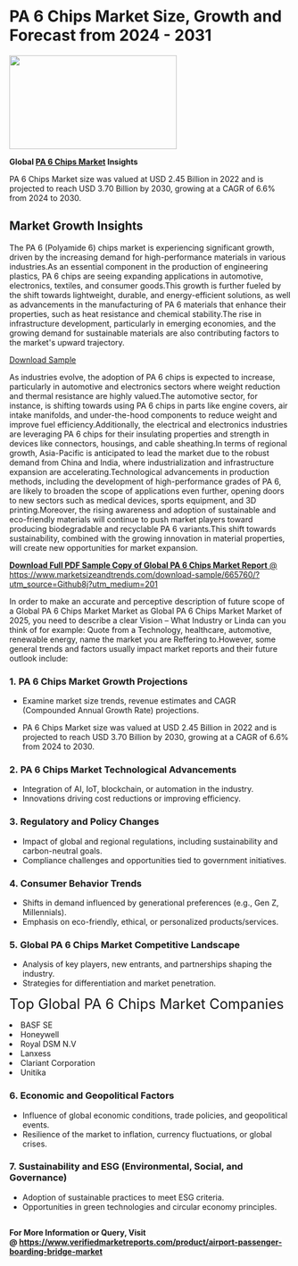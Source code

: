 <H1>PA 6 Chips Market Size, Growth and Forecast from 2024 - 2031</H1><img class="aligncenter size-medium wp-image-584254" src="https://thirdeyenews.in/wp-content/uploads/2024/09/Global-Market-Research-300x168.jpeg" alt="" width="300" height="168" /><p><strong>Global&nbsp;<a href="https://www.marketsizeandtrends.com/download-sample/665760/?utm_source=Github8j?utm_medium=201">PA 6 Chips Market</a> Insights</strong></p><p>PA 6 Chips Market size was valued at USD 2.45 Billion in 2022 and is projected to reach USD 3.70 Billion by 2030, growing at a CAGR of 6.6% from 2024 to 2030.</p><p><h2>Market Growth Insights</h2> <p>The PA 6 (Polyamide 6) chips market is experiencing significant growth, driven by the increasing demand for high-performance materials in various industries.As an essential component in the production of engineering plastics, PA 6 chips are seeing expanding applications in automotive, electronics, textiles, and consumer goods.This growth is further fueled by the shift towards lightweight, durable, and energy-efficient solutions, as well as advancements in the manufacturing of PA 6 materials that enhance their properties, such as heat resistance and chemical stability.The rise in infrastructure development, particularly in emerging economies, and the growing demand for sustainable materials are also contributing factors to the market's upward trajectory.</p> <p><a href="download-sample-link">Download Sample</a></p> <p>As industries evolve, the adoption of PA 6 chips is expected to increase, particularly in automotive and electronics sectors where weight reduction and thermal resistance are highly valued.The automotive sector, for instance, is shifting towards using PA 6 chips in parts like engine covers, air intake manifolds, and under-the-hood components to reduce weight and improve fuel efficiency.Additionally, the electrical and electronics industries are leveraging PA 6 chips for their insulating properties and strength in devices like connectors, housings, and cable sheathing.In terms of regional growth, Asia-Pacific is anticipated to lead the market due to the robust demand from China and India, where industrialization and infrastructure expansion are accelerating.Technological advancements in production methods, including the development of high-performance grades of PA 6, are likely to broaden the scope of applications even further, opening doors to new sectors such as medical devices, sports equipment, and 3D printing.Moreover, the rising awareness and adoption of sustainable and eco-friendly materials will continue to push market players toward producing biodegradable and recyclable PA 6 variants.This shift towards sustainability, combined with the growing innovation in material properties, will create new opportunities for market expansion.</p> <p><a href="get-more-link"></p><p><span class=""><strong>Download Full PDF Sample Copy of Global PA 6 Chips Market Report</strong> @ <a href="https://www.marketsizeandtrends.com/download-sample/665760/?utm_source=Github8j?utm_medium=201" target="_blank">https://www.marketsizeandtrends.com/download-sample/665760/?utm_source=Github8j?utm_medium=201</a></span></p><p>In order to make an accurate and perceptive description of future scope of a Global&nbsp;PA 6 Chips Market Market as Global&nbsp;PA 6 Chips Market Market of 2025, you need to describe a clear Vision &ndash; What Industry or Linda can you think of for example: Quote from a Technology, healthcare, automotive, renewable energy, name the market you are Reffering to.However, some general trends and factors usually impact market reports and their future outlook include:</p><h3>1.&nbsp;<strong>PA 6 Chips Market Growth Projections</strong></h3><ul><li>Examine market size trends, revenue estimates and CAGR (Compounded Annual Growth Rate) projections.</li><li><p>PA 6 Chips Market size was valued at USD 2.45 Billion in 2022 and is projected to reach USD 3.70 Billion by 2030, growing at a CAGR of 6.6% from 2024 to 2030.</p></li></ul><h3>2.&nbsp;<strong>PA 6 Chips Market Technological Advancements</strong></h3><ul><li>Integration of AI, IoT, blockchain, or automation in the industry.</li><li>Innovations driving cost reductions or improving efficiency.</li></ul><h3>3.&nbsp;<strong>Regulatory and Policy Changes</strong></h3><ul><li>Impact of global and regional regulations, including sustainability and carbon-neutral goals.</li><li>Compliance challenges and opportunities tied to government initiatives.</li></ul><h3>4.&nbsp;<strong>Consumer Behavior Trends</strong></h3><ul><li>Shifts in demand influenced by generational preferences (e.g., Gen Z, Millennials).</li><li>Emphasis on eco-friendly, ethical, or personalized products/services.</li></ul><h3>5.&nbsp;<strong>Global PA 6 Chips Market Competitive Landscape</strong></h3><ul><li>Analysis of key players, new entrants, and partnerships shaping the industry.</li><li>Strategies for differentiation and market penetration.</li></ul><p data-pm-slice="1 1 []"><span style="color: inherit; font-family: inherit; font-size: 25px;">Top Global PA 6 Chips Market Companies</span></p><div class="" data-test-id=""><p><li>BASF SE</li><li> Honeywell</li><li> Royal DSM N.V</li><li> Lanxess</li><li> Clariant Corporation</li><li> Unitika</li></p></div><h3>6.&nbsp;<strong>Economic and Geopolitical Factors</strong></h3><ul><li>Influence of global economic conditions, trade policies, and geopolitical events.</li><li>Resilience of the market to inflation, currency fluctuations, or global crises.</li></ul><h3>7.&nbsp;<strong>Sustainability and ESG (Environmental, Social, and Governance)</strong></h3><ul><li>Adoption of sustainable practices to meet ESG criteria.</li><li>Opportunities in green technologies and circular economy principles.</li></ul><h2><strong style="font-size: 14px;">For More Information or Query, Visit @&nbsp;</strong><a style="background-color: #ffffff; font-size: 14px;" href="https://www.marketsizeandtrends.com/report/pa-6-chips-market/" target="_blank">https://www.verifiedmarketreports.com/product/airport-passenger-boarding-bridge-market</a></h2>
